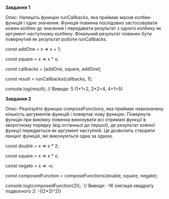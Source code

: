**Завдання 1**

Опис:
Напишіть функцію runCallbacks, яка приймає масив колбек-функцій і одне значення. Функція повинна послідовно застосовувати кожен колбек до значення і передавати результат з одного колбеку як аргумент наступному колбеку. Фінальний результат повинен бути повернутий як результат роботи runCallbacks.

const addOne = x => x + 1;

const square = x => x * x;

const callbacks = [addOne, square, addOne];

const result = runCallbacks(callbacks, 1);

console.log(result); // Виведе: 5 (1+1=2, 2*2=4, 4+1=5)

**Завдання 2**

Опис: 
Реалізуйте функцію composeFunctions, яка приймає невизначену кількість аргументів-функцій і повертає нову функцію. Повернута функція при виклику повинна виконувати всі отримані функції в зворотному порядку (від останньої до першої), де результат кожної функції передається як аргумент наступній. Це дозволить створити ланцюг функцій, які виконуються одна за одною.

const double = x => x * 2;

const square = x => x * x;

const negate = x => -x;

const composedFunction = composeFunctions(double, square, negate);

console.log(composedFunction(2)); `// Виведе: -16 (негація квадрату подвоєного 2: -((2*2)^2))
